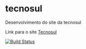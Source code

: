 # tecnosul
Desenvolvimento do site da tecnosul

Link para o site [Tecnosul](www.tecnosul.com.br)

[![Build Status](https://www.travis-ci.com/joao0710/tecnosul.svg?branch=main)](https://www.travis-ci.com/joao0710/tecnosul)


